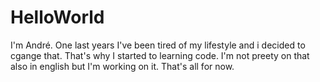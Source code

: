 # HelloWorld
I'm André. One last years I've been tired of my lifestyle and i decided to cgange that.
That's why I started to learning code.
I'm not preety on that also in english but I'm working on it.
That's all for now. 
